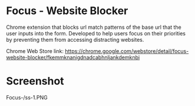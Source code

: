 # Focus - Website Blocker

Chrome extension that blocks url match patterns of the base url that the user inputs into the form. Developed to help users focus on their
priorities by preventing them from accessing distracting websites.

Chrome Web Store link: https://chrome.google.com/webstore/detail/focus-website-blocker/fkemmknanigdnadcabhnljankdemknbi

# Screenshot

Focus-/ss-1.PNG

